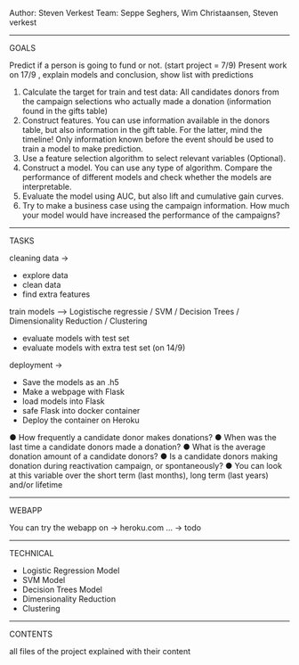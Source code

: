 Author: Steven Verkest
Team: Seppe Seghers, Wim Christaansen, Steven verkest

--------------------------------------------------

GOALS

Predict if a person is going to fund or not. (start project = 7/9)
Present work on 17/9 , explain models and conclusion, show list with predictions


1. Calculate the target for train and test data: All candidates donors from the campaign selections
who actually made a donation (information found in the gifts table)
2. Construct features. You can use information available in the donors table, but also information in
the gift table. For the latter, mind the timeline! Only information known before the event should be
used to train a model to make prediction.
3. Use a feature selection algorithm to select relevant variables (Optional).
4. Construct a model. You can use any type of algorithm. Compare the performance of different
models and check whether the models are interpretable.
5. Evaluate the model using AUC, but also lift and cumulative gain curves.
6. Try to make a business case using the campaign information. How much your model would have
increased the performance of the campaigns?




---------------------------------------------

TASKS

cleaning data ->
- explore data
- clean data
- find extra features

train models --> Logistische regressie / SVM  / Decision Trees /  Dimensionality Reduction   /  Clustering  

- evaluate models with test set
- evaluate models with extra test set (on 14/9)

deployment ->
- Save the models as an .h5
- Make a webpage with Flask
- load models into Flask 
- safe Flask into docker container 
- Deploy the container on Heroku 

● How frequently a candidate donor makes donations?
● When was the last time a candidate donors made a donation?
● What is the average donation amount of a candidate donors?
● Is a candidate donors making donation during reactivation campaign, or spontaneously?
● You can look at this variable over the short term (last months), long term (last years) and/or
lifetime

---------------------------------------------------

WEBAPP

You can try the webapp on -> heroku.com ... -> todo

------------------------------------------------------

TECHNICAL

- Logistic Regression Model
- SVM Model
- Decision Trees Model
- Dimensionality Reduction
- Clustering

---------------------------------------------------------

CONTENTS

all files of the project explained with their content
